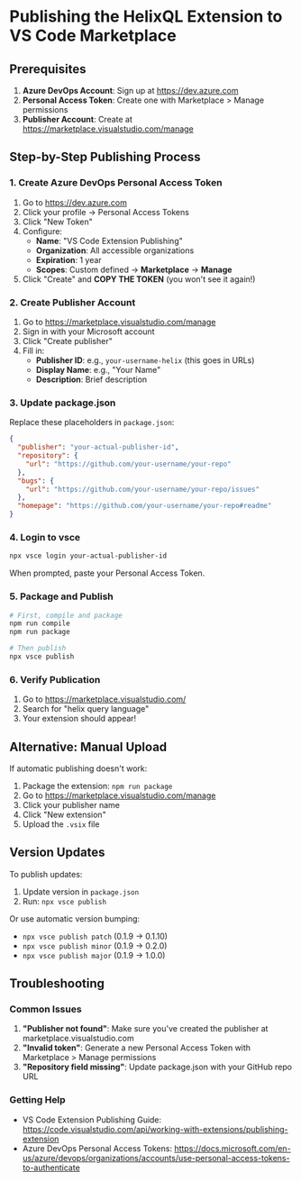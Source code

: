 # Publishing the HelixQL Extension to VS Code Marketplace

## Prerequisites

1. **Azure DevOps Account**: Sign up at https://dev.azure.com
2. **Personal Access Token**: Create one with Marketplace > Manage permissions
3. **Publisher Account**: Create at https://marketplace.visualstudio.com/manage

## Step-by-Step Publishing Process

### 1. Create Azure DevOps Personal Access Token

1. Go to https://dev.azure.com
2. Click your profile → Personal Access Tokens
3. Click "New Token"
4. Configure:
   - **Name**: "VS Code Extension Publishing"
   - **Organization**: All accessible organizations
   - **Expiration**: 1 year
   - **Scopes**: Custom defined → **Marketplace** → **Manage**
5. Click "Create" and **COPY THE TOKEN** (you won't see it again!)

### 2. Create Publisher Account

1. Go to https://marketplace.visualstudio.com/manage
2. Sign in with your Microsoft account
3. Click "Create publisher"
4. Fill in:
   - **Publisher ID**: e.g., `your-username-helix` (this goes in URLs)
   - **Display Name**: e.g., "Your Name"
   - **Description**: Brief description

### 3. Update package.json

Replace these placeholders in `package.json`:

```json
{
  "publisher": "your-actual-publisher-id",
  "repository": {
    "url": "https://github.com/your-username/your-repo"
  },
  "bugs": {
    "url": "https://github.com/your-username/your-repo/issues"
  },
  "homepage": "https://github.com/your-username/your-repo#readme"
}
```

### 4. Login to vsce

```bash
npx vsce login your-actual-publisher-id
```

When prompted, paste your Personal Access Token.

### 5. Package and Publish

```bash
# First, compile and package
npm run compile
npm run package

# Then publish
npx vsce publish
```

### 6. Verify Publication

1. Go to https://marketplace.visualstudio.com/
2. Search for "helix query language"
3. Your extension should appear!

## Alternative: Manual Upload

If automatic publishing doesn't work:

1. Package the extension: `npm run package`
2. Go to https://marketplace.visualstudio.com/manage
3. Click your publisher name
4. Click "New extension"
5. Upload the `.vsix` file

## Version Updates

To publish updates:

1. Update version in `package.json`
2. Run: `npx vsce publish`

Or use automatic version bumping:
- `npx vsce publish patch` (0.1.9 → 0.1.10)
- `npx vsce publish minor` (0.1.9 → 0.2.0)
- `npx vsce publish major` (0.1.9 → 1.0.0)

## Troubleshooting

### Common Issues

1. **"Publisher not found"**: Make sure you've created the publisher at marketplace.visualstudio.com
2. **"Invalid token"**: Generate a new Personal Access Token with Marketplace > Manage permissions
3. **"Repository field missing"**: Update package.json with your GitHub repo URL

### Getting Help

- VS Code Extension Publishing Guide: https://code.visualstudio.com/api/working-with-extensions/publishing-extension
- Azure DevOps Personal Access Tokens: https://docs.microsoft.com/en-us/azure/devops/organizations/accounts/use-personal-access-tokens-to-authenticate 